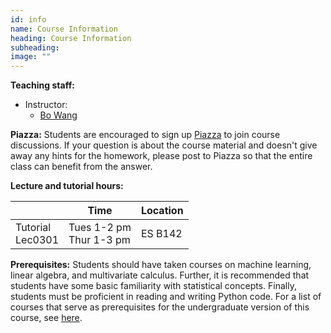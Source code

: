 ```yaml
---
id: info
name: Course Information
heading: Course Information
subheading:  
image: ""
---
```




**Teaching staff:**  

* Instructor: 
  * [Bo Wang](https://wanglab.ai/)
  

**Piazza:** Students are encouraged to sign up [Piazza](http://piazza.com/utoronto.ca/winter2023/csc4132516) to join course discussions.
If your question is about the course material and doesn't give away any hints for the homework, please post to Piazza so that the entire class can benefit from the answer.


**Lecture and tutorial hours:**  

|                       | Time                        | Location |
| --------------------- | --------------------------- | -------- |
| Tutorial <br> Lec0301 | Tues 1-2 pm <br>Thur 1-3 pm | ES B142  |

**Prerequisites:** Students should have taken courses on machine learning, linear algebra, and multivariate calculus. Further, it is recommended that students have some basic familiarity with statistical concepts. Finally, students must be proficient in reading and writing Python code. For a list of courses that serve as prerequisites for the undergraduate version of this course, see [here](https://artsci.calendar.utoronto.ca/course/csc413h1).


<br/> 



